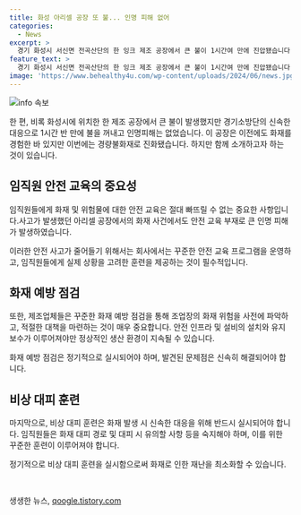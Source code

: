 ```yaml
---
title: 화성 아리셀 공장 또 불... 인명 피해 없어
categories:
  - News
excerpt: >
  경기 화성시 서신면 전곡산단의 한 잉크 제조 공장에서 큰 불이 1시간여 만에 진압됐습니다. 화성 소방은 아세트산에틸, 메틸에틸케톤과 같은 위험물이 있는 공장에 1단계 대응을 하고, 대피 조치 후 8시30분에 해제했습니다. 지난달 화재로 31명 사상자를 낸 화성 리튬 배터리 공장 아리셀에서 400m 떨어진 곳에서 발생했으며, 작업자들은 대피하여 인명 피해는 없었습니다. 함께, 아리셀 공장 화재로 23명이 사망하고 2명이 중상을 입었으며, 사망자 중 5명은 내국인이었습니다.
feature_text: >
  경기 화성시 서신면 전곡산단의 한 잉크 제조 공장에서 큰 불이 1시간여 만에 진압됐습니다. 화성 소방은 아세트산에틸, 메틸에틸케톤과 같은 위험물이 있는 공장에 1단계 대응을 하고, 대피 조치 후 8시30분에 해제했습니다. 지난달 화재로 31명 사상자를 낸 화성 리튬 배터리 공장 아리셀에서 400m 떨어진 곳에서 발생했으며, 작업자들은 대피하여 인명 피해는 없었습니다. 함께, 아리셀 공장 화재로 23명이 사망하고 2명이 중상을 입었으며, 사망자 중 5명은 내국인이었습니다.
image: 'https://www.behealthy4u.com/wp-content/uploads/2024/06/news.jpg'
---
```


<p><img src="https://www.behealthy4u.com/wp-content/uploads/2024/06/news.jpg" alt="info 속보" /></p>

<p>한 편, 비록 화성시에 위치한 한 제조 공장에서 큰 불이 발생했지만 경기소방단의 신속한 대응으로 1시간 반 만에 불을 꺼내고 인명피해는 없었습니다. 이 공장은 이전에도 화재를 경험한 바 있지만 이번에는 경량불화재로 진화됐습니다. 하지만 함께 소개하고자 하는 것이 있습니다.</p>

<div>
  <h2 data-ke-size="size26">임직원 안전 교육의 중요성</h2>
</div>

<p>임직원들에게 화재 및 위험물에 대한 안전 교육은 절대 빠뜨릴 수 없는 중요한 사항입니다.사고가 발생했던 아리셀 공장에서의 화재 사건에서도 안전 교육 부재로 큰 인명 피해가 발생하였습니다.</p>

<p data-ke-size="size16">이러한 안전 사고가 줄어들기 위해서는 회사에서는 꾸준한 안전 교육 프로그램을 운영하고, 임직원들에게 실제 상황을 고려한 훈련을 제공하는 것이 필수적입니다.</p>

<div>
  <h2 data-ke-size="size26">화재 예방 점검</h2>
</div>

<p>또한, 제조업체들은 꾸준한 화재 예방 점검을 통해 조업장의 화재 위험을 사전에 파악하고, 적절한 대책을 마련하는 것이 매우 중요합니다. 안전 인프라 및 설비의 설치와 유지보수가 이루어져야만 정상적인 생산 환경이 지속될 수 있습니다.</p>

<p data-ke-size="size16">화재 예방 점검은 정기적으로 실시되어야 하며, 발견된 문제점은 신속히 해결되어야 합니다.</p>

<div>
  <h2 data-ke-size="size26">비상 대피 훈련</h2>
</div>

<p>마지막으로, 비상 대피 훈련은 화재 발생 시 신속한 대응을 위해 반드시 실시되어야 합니다. 임직원들은 화재 대피 경로 및 대피 시 유의할 사항 등을 숙지해야 하며, 이를 위한 꾸준한 훈련이 이루어져야 합니다.</p>

<p data-ke-size="size16">정기적으로 비상 대피 훈련을 실시함으로써 화재로 인한 재난을 최소화할 수 있습니다.</p>

<p data-ke-size="size16">&nbsp;</p>
생생한 뉴스, <a href="https://qoogle.tistory.com" rel="dofollow">qoogle.tistory.com</a>


